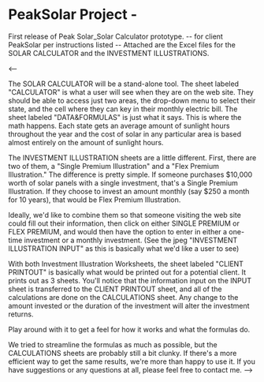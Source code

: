 # PeakSolar Project - 
First release of Peak Solar_Solar Calculator prototype.
-- for client PeakSolar per instructions listed --
Attached are the Excel files for the SOLAR CALCULATOR and the INVESTMENT ILLUSTRATIONS.

<--

The SOLAR CALCULATOR will be a stand-alone tool.  The sheet labeled "CALCULATOR" is what a user will see when they are on the web site.  They should be able to access just two areas, the drop-down menu to select their state, and the cell where they can key in their monthly electric bill.  The sheet labeled "DATA&FORMULAS" is just what it says.  This is where the math happens.  Each state gets an average amount of sunlight hours throughout the year and the cost of solar in any particular area is based almost entirely on the amount of sunlight hours.

The INVESTMENT ILLUSTRATION sheets are a little different.  First, there are two of them, a "Single Premium Illustration" and a "Flex Premium Illustration."  The difference is pretty simple.  If someone purchases $10,000 worth of solar panels with a single investment, that's a Single Premium Illustration.  If they choose to invest an amount monthly (say $250 a month for 10 years), that would be Flex Premium Illustration.

Ideally, we'd like to combine them so that someone visiting the web site could fill out their information, then click on either SINGLE PREMIUM or FLEX PREMIUM, and would then have the option to enter in either a one-time investment or a monthly investment.  (See the jpeg "INVESTMENT ILLUSTRATION INPUT" as this is basically what we'd like a user to see)

With both Investment Illustration Worksheets, the sheet labeled "CLIENT PRINTOUT" is basically what would be printed out for a potential client.  It prints out as 3 sheets.  You'll notice that the information input on the INPUT sheet is transferred to the CLIENT PRINTOUT sheet, and all of the calculations are done on the CALCULATIONS sheet.  Any change to the amount invested or the duration of the investment will alter the investment returns.

Play around with it to get a feel for how it works and what the formulas do.

We tried to streamline the formulas as much as possible, but the CALCULATIONS sheets are probably still a bit clunky.  If there's a more efficient way to get the same results, we're more than happy to use it.  If you have suggestions or any questions at all, please feel free to contact me.
-->